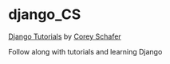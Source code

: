 # django_CS
[Django Tutorials](https://www.youtube.com/playlist?list=PL-osiE80TeTtoQCKZ03TU5fNfx2UY6U4p) by [Corey Schafer](https://www.youtube.com/channel/UCCezIgC97PvUuR4_gbFUs5g)

Follow along with tutorials and learning Django
